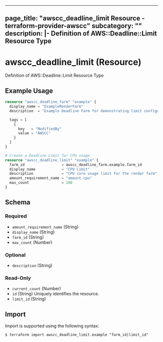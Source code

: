 
---
page_title: "awscc_deadline_limit Resource - terraform-provider-awscc"
subcategory: ""
description: |-
  Definition of AWS::Deadline::Limit Resource Type
---

# awscc_deadline_limit (Resource)

Definition of AWS::Deadline::Limit Resource Type

## Example Usage

```terraform
resource "awscc_deadline_farm" "example" {
  display_name = "ExampleRenderFarm"
  description  = "Example Deadline Farm for demonstrating limit configuration"

  tags = [
    {
      key   = "ModifiedBy"
      value = "AWSCC"
    }
  ]
}

# Create a Deadline Limit for CPU usage
resource "awscc_deadline_limit" "example" {
  farm_id                 = awscc_deadline_farm.example.farm_id
  display_name            = "CPU Limit"
  description             = "CPU core usage limit for the render farm"
  amount_requirement_name = "amount.cpu"
  max_count               = 100
}
```

<!-- schema generated by tfplugindocs -->
## Schema

### Required

- `amount_requirement_name` (String)
- `display_name` (String)
- `farm_id` (String)
- `max_count` (Number)

### Optional

- `description` (String)

### Read-Only

- `current_count` (Number)
- `id` (String) Uniquely identifies the resource.
- `limit_id` (String)

## Import

Import is supported using the following syntax:

```shell
$ terraform import awscc_deadline_limit.example "farm_id|limit_id"
```
